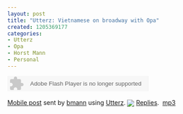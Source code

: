 ```yaml
--- 
layout: post
title: "Utterz: Vietnamese on broadway with Opa"
created: 1205369177
categories: 
- Utterz
- Opa
- Horst Mann
- Personal
---
```

<div class="utterz-entry"><object width="320" height="35"><param name="movie" value="http://www.utterz.com/fp/slimline.swf?" /><param name="flashvars" value="utt_id=NTA0Nzk5NQ&amp;autoplay=0&amp;wu=NDk1OTIwNQ" /><param name="wmode" value="transparent" /><embed src="http://www.utterz.com/fp/slimline.swf?" flashvars="utt_id=NTA0Nzk5NQ&amp;autoplay=0&amp;wu=NDk1OTIwNQ" width="320" height="35" wmode="transparent" type="application/x-shockwave-flash" /></object><br/><br/><a target="_new" href="http://www.utterz.com/~u-NTA0Nzk5NQ/utt.php">Mobile post</a> sent by <a target="_new" href="http://www.utterz.com/~h-bmann/list.php">bmann</a> using <a target="_new" href="http://www.utterz.com">Utterz</a>.&nbsp;<a target="_new" href="http://www.utterz.com/~u-NTA0Nzk5NQ/utt.php"><img border="0" style="vertical-align: middle; border: none; padding: 0px;" src="http://www.utterz.com/~u-NTA0Nzk5NQ/reply_count.php" /></a>&nbsp;<a target="_new" href="http://www.utterz.com/~u-NTA0Nzk5NQ/utt.php">Replies</a>.&nbsp;&nbsp;<a href="http://www.utterz.com/utts/45/4567189030d1f4706aa5cb46abc2ebe8.mp3">mp3</a></div>
